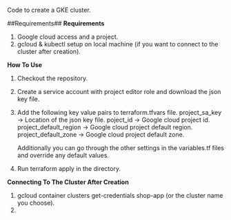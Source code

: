 Code to create a GKE cluster.

##Requirements##
**Requirements**
1. Google cloud access and a project.
2. gcloud & kubectl setup on local machine (if you want to connect to the cluster after creation).


**How To Use**
1. Checkout the repository.
2. Create a service account with project editor role and download the json key file.
3. Add the following key value pairs to terraform.tfvars file.
	project_sa_key -> Location of the json key file.
	poject_id -> Google cloud project id.
	project_default_region -> Google cloud project default region.
	project_default_zone -> Google cloud project default zone.

	Additionally you can go through the other settings in the variables.tf files and override any default values.

4. Run terraform apply in the directory.

**Connecting To The Cluster After Creation**
1. gcloud container clusters get-credentials shop-app (or the cluster name you choose).
2. 
